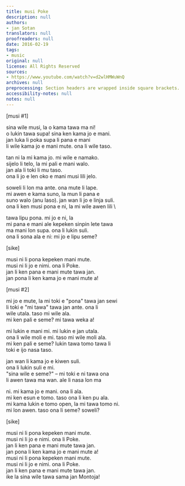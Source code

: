 ```yaml
---
title: musi Poke
description: null
authors:
- jan Sotan
translators: null
proofreaders: null
date: 2016-02-19
tags:
- music
original: null
license: All Rights Reserved
sources:
- https://www.youtube.com/watch?v=d2wlHMWuWnQ
archives: null
preprocessing: Section headers are wrapped inside square brackets.
accessibility-notes: null
notes: null
---
```


[musi #1]

sina wile musi, la o kama tawa ma ni!  \
o lukin tawa supa! sina ken kama jo e mani.  \
jan luka li poka supa li pana e mani  \
li wile kama jo e mani mute. ona li wile taso.

tan ni la mi kama jo. mi wile e namako.  \
sijelo li telo, la mi pali e mani walo.  \
jan ala li toki li mu taso.  \
ona li jo e len oko e mani musi lili jelo.

soweli li lon ma ante. ona mute li lape.  \
mi awen e kama suno, la mun li pana e  \
suno walo (anu laso). jan wan li jo e linja suli.  \
ona li ken musi pona e ni, la mi wile awen lili  \

tawa lipu pona. mi jo e ni, la  \
mi pana e mani ale kepeken sinpin lete tawa  \
ma mani lon supa. ona li lukin suli.  \
ona li sona ala e ni: mi jo e lipu seme?

[sike]

musi ni li pona kepeken mani mute.  \
musi ni li jo e nimi. ona li Poke.  \
jan li ken pana e mani mute tawa jan.  \
jan pona li ken kama jo e mani mute a!

[musi #2]

mi jo e mute, la mi toki e "pona" tawa jan sewi  \
li toki e "mi tawa" tawa jan ante. ona li  \
wile utala. taso mi wile ala.  \
mi ken pali e seme? mi tawa weka a!

mi lukin e mani mi. mi lukin e jan utala.  \
ona li wile moli e mi. taso mi wile moli ala.  \
mi ken pali e seme? lukin tawa tomo tawa li  \
toki e ijo nasa taso.

jan wan li kama jo e kiwen suli.  \
ona li lukin suli e mi.  \
"sina wile e seme?" – mi toki e ni tawa ona  \
li awen tawa ma wan. ale li nasa lon ma

ni. mi kama jo e mani. ona li ala.  \
mi ken esun e tomo. taso ona li ken pu ala.  \
mi kama lukin e tomo open, la mi tawa tomo ni.  \
mi lon awen. taso ona li seme? soweli?

[sike]

musi ni li pona kepeken mani mute.  \
musi ni li jo e nimi. ona li Poke.  \
jan li ken pana e mani mute tawa jan.  \
jan pona li ken kama jo e mani mute a!  \
musi ni li pona kepeken mani mute.  \
musi ni li jo e nimi. ona li Poke.  \
jan li ken pana e mani mute tawa jan.  \
ike la sina wile tawa sama jan Montoja!